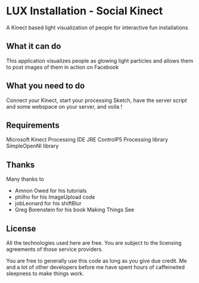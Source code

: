 LUX Installation - Social Kinect
=================================

A Kinect based light visualization of people for interactive fun installations

What it can do
--------------
This application visualizes people as glowing light particles and allows them to post images of them in action on Facebook

What you need to do
--------------------
Connect your Kinect, start your processing Sketch, have the server script and some webspace on your server, and voila !

Requirements 
-------------
Microsoft Kinect
Processing IDE
JRE
ControlP5 Processing library
SimpleOpenNI library

Thanks
------

Many thanks to 

- Amnon Owed for his tutorials
- philho for his ImageUpload code
- jobLeonard for his shiftBlur
- Greg Borenstein for his book Making Things See

License
-------
All the technologies used here are free. You are subject to the licensing agreements of those service providers.

You are free to generally use this code as long as you give due credit. Me and a lot of other developers before me have spent hours of caffeineited sleepness to make things work. 
